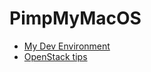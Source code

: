 # PimpMyMacOS

* [My Dev Environment](https://github.com/gmasse/PimpMyMacOS/tree/master/Terminal)
* [OpenStack tips](https://github.com/gmasse/PimpMyMacOS/tree/master/OpenStack)
